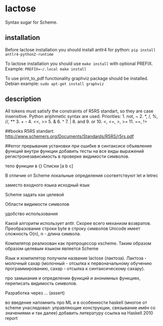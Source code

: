 # lactose
Syntax sugar for Scheme.

## installation
Before lactose installation you should install antlr4 for python:
`pip install antlr4-python2-runtime`

To lactose installation you should use `make install` with optional PREFIX.
Example: `PREFIX=~/.local make install`

To use print_to_pdf functionality graphviz package should be installed.
Debian example: `sudo apt-get install graphviz`

## description
All tokens must satisfy the constraints of R5RS standart, so they are case insensitive.
Python ariphmetic syntax are used. 
Priorities:
    1. not, ~
    2. *, /, %, //, **
    3. + -
    4. <<, >>
    5. &
    6. ^
    7. |
    8. and
    9. or
    10. <, <=, >, >=
    11. ==, !=


##books
R5RS standart: http://www.schemers.org/Documents/Standards/R5RS/r5rs.pdf

##error
прерывание установки при ошибке в синтаксисе
объявление функций внутри функции
добавить тесты на все виды выражений
регистронезависимость в проверке видимости символов.

тело функции в {}
Списки [a b c]

В отличие от Scheme локальные определения соответствуют let и letrec

заместо входного языка исходный язык

Scheme задать как целевой

Области видимости символов

удобство использования

Какой алгоритм использует antlr.
Скорее всего механизм возвратов.
Преобразование строки byte в строку символов Unicode имеет сложность O(n), n - длина символа.

Компилятор реализован как препроцессор кscheme. Таким образом образом целевым языком является Scheme

Язык и компилятор получили название lactose (лактоза). Лактоза - молочный сахар (молочный - отсылка к первоначальному обучению программированию, сахар - отсылка к синтаксическому сахару).

про замыкания и определении функций и анонимных функциях, переписать видимость символов.

Разработка через ... (assert)

во введение напомнить про ML и в особенности haskell (многое от scheme унаследовал: управляющие конструкции, связывание имён со значениями и так далее)
добавить литературу ссылка на Haskell 2010 report